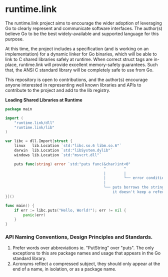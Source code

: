 # runtime.link

The runtime.link project aims to encourage the wider adoption of leveraging Go to clearly 
represent and communicate software interfaces. The author(s) believe Go to be the best 
widely-available and supported language for this purpose.

At this time, the project includes a specification (and is working on an implementation) 
for a dynamic linker for Go binaries, which will be able to link to C shared libraries 
safely at runtime. When correct struct tags are in-place, runtime.link will provide 
excellent memory-safety guarantees. Such that, the ANSI C standard library will be 
completely safe to use from Go.

This repository is open to contributions, and the author(s) encourage anyone interested
in representing well known libraries and APIs to contribute to the project and add to
the lib registry.

**Loading Shared Libraries at Runtime**
```go
package main

import (
    "runtime.link/dll"
    "runtime.link/lib"
)

var libc = dll.Import[struct {
	linux   lib.Location `std:"libc.so.6 libm.so.6"`
	darwin  lib.Location `std:"libSystem.dylib"`
	windows lib.Location `std:"msvcrt.dll"`

    puts func(string) error `std:"puts func(&char)int<0"
                                            ^        ^
                                            |        |
                                            |        └── error condition
                                            |
                                            └── puts borrows the string but
                                                it doesn't keep a reference.`
}]()

func main() {
    if err := libc.puts("Hello, World!"); err != nil {
        panic(err)
    }
}
```

### API Naming Conventions, Design Principles and Standards.

1. Prefer words over abbreviations ie. "PutString" over "puts".
   The only exceptions to this are package names and usage that
   appears in the Go standard library.
2. Acronyms reflect a compressed subject, they should only appear 
   at the end of a name, in isolation, or as a package name.